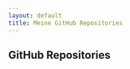 ```yaml
---
layout: default
title: Meine GitHub Repositories
---
```


## GitHub Repositories

<ul id="repo-list"></ul>

<script>
fetch('https://api.github.com/users/volkansah/repos')
  .then(response => response.json())
  .then(data => {
    let repoList = document.getElementById('repo-list');
    data.forEach(repo => {
      let listItem = document.createElement('li');
      listItem.innerHTML = `<a href="${repo.html_url}">${repo.name}</a> - ${repo.description} (Forks: ${repo.forks_count})`;
      repoList.appendChild(listItem);

      // Fetch and list forks if any
      if (repo.forks_count > 0) {
        fetch(repo.forks_url)
          .then(forkResponse => forkResponse.json())
          .then(forks => {
            let forkList = document.createElement('ul');
            forks.forEach(fork => {
              let forkItem = document.createElement('li');
              forkItem.innerHTML = `<a href="${fork.html_url}">${fork.full_name}</a>`;
              forkList.appendChild(forkItem);
            });
            listItem.appendChild(forkList);
          });
      }
    });
  });


</script>
